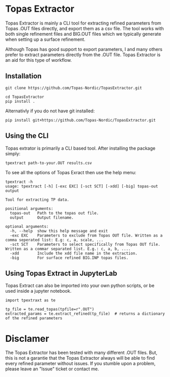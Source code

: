 # Topas Extractor

Topas Extractor is mainly a CLI tool for extracting refined parameters from Topas .OUT files directly, and export them
as a csv file. The tool works with both single refinement files and BIG.OUT files which we typically generate
when setting up a surface refinement. 

Although Topas has good support to export parameters, I and many others prefer to extract parameters directly from
the .OUT file. Topas Extractor is an aid for this type of workflow.

## Installation

```
git clone https://github.com/Topas-Nordic/TopasExtractor.git

cd TopasExtractor
pip install .
```
Alternativly if you do not have git installed:
```
pip install git+https://github.com/Topas-Nordic/TopasExtractor.git
```

## Using the CLI

Topas extrator is primarily a CLI based tool. After installing the package simply:

```
tpextract path-to-your.OUT results.csv
```

To see all the options of Topas Exract then use the help menu:

```
tpextract -h
usage: tpextract [-h] [-exc EXC] [-sct SCT] [-xdd] [-big] topas-out output

Tool for extracting TP data.

positional arguments:
  topas-out   Path to the topas out file.
  output      Output filename.

optional arguments:
  -h, --help  show this help message and exit
  -exc EXC    Parameters to exclude from Topas OUT file. Written as a comma seperated list: E.g: c, a, scale, ...
  -sct SCT    Parameters to select specifically from Topas OUT file. Written as a commar separated list. E.g.: c, a, b, ....
  -xdd        Include the xdd file name in the extraction.
  -big        For surface refined BIG.INP topas files.
```

## Using Topas Extract in JupyterLab

Topas Extract can also be imported into your own python scripts, or be used inside
a jupyter notebook.

```
import tpextraxt as te

tp_file = te.read_topas(tpfile=r".OUT")
extracted_params = te.extract_refined(tp_file)  # returns a dictionary of the refined parameters
```

# Disclamer
The Topas Extractor has been tested with many different .OUT files. But, this is not a garantie that
the Topas Extractor always will be able to find every refined parameter without issues. If you stumble upon a problem,
please leave an "Issue" ticket or contact me.

